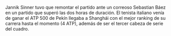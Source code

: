 Jannik Sinner tuvo que remontar el partido ante un correoso
Sebastian Báez en un partido que superó las dos horas de
duración. El tenista italiano venía de ganar el ATP 500 de
Pekín llegaba a Shanghái con el mejor ranking de su carrera hasta
el momento (4 ATP), además de ser el tercer cabeza de serie
del cuadro.